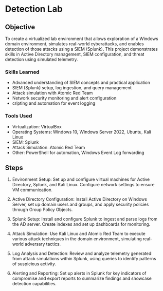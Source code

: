 # Detection Lab

## Objective

To create a virtualized lab environment that allows exploration of a Windows domain environment, simulates real-world cyberattacks, and enables detection of those attacks using a SIEM (Splunk). This project demonstrates skills in Active Directory management, SIEM configuration, and threat detection using simulated telemetry.

### Skills Learned

- Advanced understanding of SIEM concepts and practical application
- SIEM (Splunk) setup, log ingestion, and query management
- Attack simulation with Atomic Red Team
- Network security monitoring and alert configuration
- cripting and automation for event logging

### Tools Used

- Virtualization: VirtualBox
- Operating Systems: Windows 10, Windows Server 2022, Ubuntu, Kali Linux
- SIEM: Splunk
- Attack Simulation: Atomic Red Team
- Other: PowerShell for automation, Windows Event Log forwarding

## Steps
1. Environment Setup: Set up and configure virtual machines for Active Directory, Splunk, and Kali Linux. Configure network settings to ensure VM communication.
   
2. Active Directory Configuration: Install Active Directory on Windows Server, set up domain users and groups, and apply security policies through Group Policy Objects.
   
3. Splunk Setup: Install and configure Splunk to ingest and parse logs from the AD server. Create indexes and set up dashboards for monitoring.
  
4. Attack Simulation: Use Kali Linux and Atomic Red Team to execute various attack techniques in the domain environment, simulating real-world adversary tactics.
   
5. Log Analysis and Detection: Review and analyze telemetry generated from attack simulations within Splunk, using queries to identify patterns of suspicious activity.
   
6. Alerting and Reporting: Set up alerts in Splunk for key indicators of compromise and export reports to summarize findings and showcase detection capabilities.
